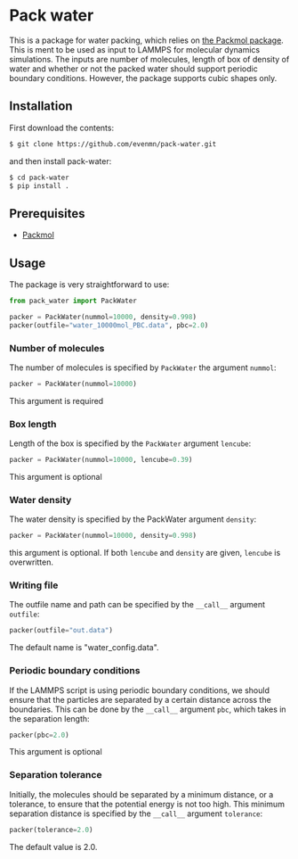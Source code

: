 # Pack water
This is a package for water packing, which relies on [the Packmol package](http://m3g.iqm.unicamp.br/packmol/home.shtml). This is ment to be used as input to LAMMPS for molecular dynamics simulations. The inputs are number of molecules, length of box of density of water and whether or not the packed water should support periodic boundary conditions. However, the package supports cubic shapes only. 

## Installation
First download the contents:
``` bash
$ git clone https://github.com/evenmn/pack-water.git
```
and then install pack-water:
``` bash
$ cd pack-water
$ pip install .
```

## Prerequisites
- [Packmol](http://m3g.iqm.unicamp.br/packmol/home.shtml)

## Usage
The package is very straightforward to use:

``` python
from pack_water import PackWater

packer = PackWater(nummol=10000, density=0.998)
packer(outfile="water_10000mol_PBC.data", pbc=2.0)
```

### Number of molecules
The number of molecules is specified by ```PackWater``` the argument ```nummol```:
``` python
packer = PackWater(nummol=10000)
```
This argument is required

### Box length
Length of the box is specified by the ```PackWater``` argument ```lencube```:
``` python
packer = PackWater(nummol=10000, lencube=0.39)
```
This argument is optional

### Water density
The water density is specified by the PackWater argument ```density```:
``` python
packer = PackWater(nummol=10000, density=0.998)
```
this argument is optional. If both ```lencube``` and ```density``` are given, ```lencube``` is overwritten.

### Writing file
The outfile name and path can be specified by the ```__call__``` argument ```outfile```:
``` python
packer(outfile="out.data")
```
The default name is "water_config.data".

### Periodic boundary conditions
If the LAMMPS script is using periodic boundary conditions, we should ensure that the particles are separated by a certain distance across the boundaries. This can be done by the ```__call__``` argument ```pbc```, which takes in the separation length:
``` python
packer(pbc=2.0)
```
This argument is optional

### Separation tolerance
Initially, the molecules should be separated by a minimum distance, or a tolerance, to ensure that the potential energy is not too high. This minimum separation distance is specified by the ```__call__``` argument ```tolerance```:
``` python
packer(tolerance=2.0)
```
The default value is 2.0.
